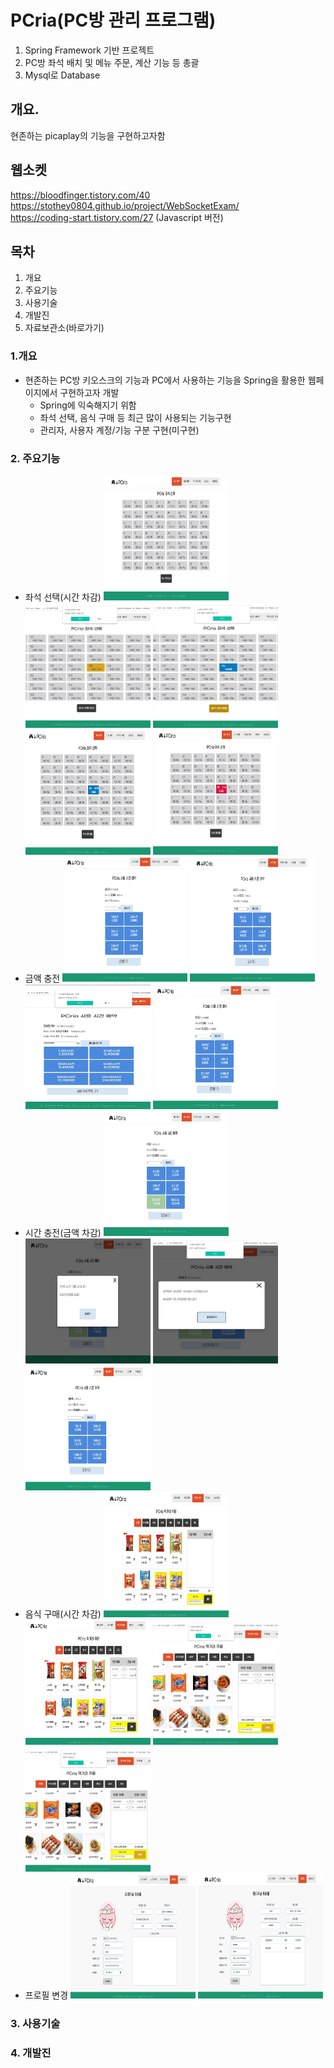 # PCria(PC방 관리 프로그램)
1. Spring Framework 기반 프로젝트
2. PC방 좌석 배치 및 메뉴 주문, 계산 기능 등 총괄
3. Mysql로 Database 

## 개요. 
현존하는 picaplay의 기능을 구현하고자함

## 웹소켓
https://bloodfinger.tistory.com/40 <br>
https://stothey0804.github.io/project/WebSocketExam/ <br>
https://coding-start.tistory.com/27 (Javascript 버전)<br>

## 목차
1. <a>개요</a>
2. <a>주요기능</a>
3. <a>사용기술</a>
4. <a>개발진</a>
5. <a>자료보관소(바로가기)</a>

### 1.개요
* 현존하는 PC방 키오스크의 기능과 PC에서 사용하는 기능을 Spring을 활용한 웹페이지에서 구현하고자 개발
  - Spring에 익숙해지기 위함
  - 좌석 선택, 음식 구매 등 최근 많이 사용되는 기능구현
  - 관리자, 사용자 계정/기능 구분 구현(미구현)
  
### 2. 주요기능
 * 좌석 선택(시간 차감)
 <img src="https://github.com/truespring/pikaplay/blob/main/PCria/PCria%20seat.jpg?raw=true" width="200px" height="200px"></img>
 <img src="https://github.com/truespring/pikaplay/blob/main/PCria/PCria%20seat1.jpg?raw=true" width="200px" height="200px"></img>
 <img src="https://github.com/truespring/pikaplay/blob/main/PCria/PCria%20seat2.jpg?raw=true" width="200px" height="200px"></img>
 <img src="https://github.com/truespring/pikaplay/blob/main/PCria/PCria%20seat3.jpg?raw=true" width="200px" height="200px"></img>
 <img src="https://github.com/truespring/pikaplay/blob/main/PCria/PCria%20seat4.jpg?raw=true" width="200px" height="200px"></img>
 * 금액 충전
 <img src="https://github.com/truespring/pikaplay/blob/main/PCria/PCria%20time.jpg?raw=true" width="200px" height="200px"></img>
 <img src="https://github.com/truespring/pikaplay/blob/main/PCria/PCria%20time1.jpg?raw=true" width="200px" height="200px"></img>
 <img src="https://github.com/truespring/pikaplay/blob/main/PCria/PCria%20time2.jpg?raw=true" width="200px" height="200px"></img>
 <img src="https://github.com/truespring/pikaplay/blob/main/PCria/PCria%20time3.jpg?raw=true" width="200px" height="200px"></img>
 * 시간 충전(금액 차감)
 <img src="https://github.com/truespring/pikaplay/blob/main/PCria/PCria%20time4.jpg?raw=true" width="200px" height="200px"></img>
 <img src="https://github.com/truespring/pikaplay/blob/main/PCria/PCria%20time5.jpg?raw=true" width="200px" height="200px"></img>
 <img src="https://github.com/truespring/pikaplay/blob/main/PCria/PCria%20time6.jpg?raw=true" width="200px" height="200px"></img>
 <img src="https://github.com/truespring/pikaplay/blob/main/PCria/PCria%20time7.jpg?raw=true" width="200px" height="200px"></img>
 * 음식 구매(시간 차감)
 <img src="https://github.com/truespring/pikaplay/blob/main/PCria/PCria%20food.jpg?raw=true" width="200px" height="200px"></img>
 <img src="https://github.com/truespring/pikaplay/blob/main/PCria/PCria%20food1.jpg?raw=true" width="200px" height="200px"></img>
 <img src="https://github.com/truespring/pikaplay/blob/main/PCria/PCria%20food2.jpg?raw=true" width="200px" height="200px"></img>
 <img src="https://github.com/truespring/pikaplay/blob/main/PCria/PCria%20food2.jpg?raw=true" width="200px" height="200px"></img>
 * 프로필 변경
 <img src="https://github.com/truespring/pikaplay/blob/main/PCria/PCria%20profile.jpg?raw=true" width="200px" height="200px"></img>
 <img src="https://github.com/truespring/pikaplay/blob/main/PCria/PCria%20profile1.jpg?raw=true" width="200px" height="200px"></img>

### 3. 사용기술


### 4. 개발진
